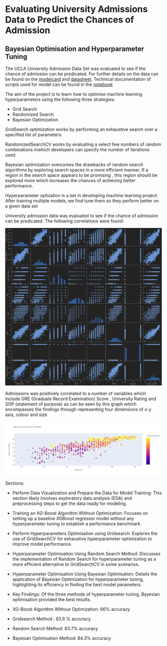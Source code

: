 # Evaluating University Admissions Data to Predict the Chances of Admission
## Bayesian Optimisation and Hyperparameter Tuning 

The UCLA University Admission Data Set was evaluated to see if the chance of admission can be predicated. For further details on the data can be found on the [modelcard](https://github.com/saqibsafdar11/Evaluating-university-admissions-data-to-predict-the-chances-of-admission/blob/main/modelcard.md) and [datasheet](https://github.com/saqibsafdar11/Evaluating-university-admissions-data-to-predict-the-chances-of-admission/blob/main/Datasheet.md). Technical documentation of scripts used for model can be found in the [notebook](https://github.com/saqibsafdar11/Evaluating-university-admissions-data-to-predict-the-chances-of-admission/blob/main/Project%20Bayesian%20Optimization%20and%20Hyperparameters%20Tuning.ipynb)

The aim of the project is to learn how to optimise machine learning hyperparameters using the following three strategies:
- Grid Search
- Randomized Search
- Bayesian Optimization

GridSearch optimization works by performing an exhaustive search over a specified list of parameters.

RandomizedSearchCV works by evaluating a select few numbers of random combinations inwhich developers can specify the number of iterations used.

Bayesian optimization overcomes the drawbacks of random search algorithms by exploring search spaces in a more efficient manner. If a region in the search space appears to be promising , this region should be explored more which increases the chances of achieving better performance.

Hyperparameter optization is a ket in developing machine learning project. After training multiple models, we find tune them so they perform better on a given data set

University admission data was evaluated to see if the chance of admission can be predicated. The following correlations were found:

![output](output.png)


Admissions was positively correlated to a number of variables which include GRE (Graduate Record Examination) Score  , University Rating and SOP (statement of purpose) as can be seen by this graph which encompasses the findings through representing four dimensions of x-y axis, colour and size

![output](newplot.png)



Sections:
- Perform Data Visualization and Prepare the Data for Model Training: This section likely involves exploratory data analysis (EDA) and preprocessing steps to get the data ready for modeling.

- Training an XG-Boost Algorithm Without Optimization: Focuses on setting up a baseline XGBoost regressor model without any hyperparameter tuning to establish a performance benchmark.

- Perform Hyperparameters Optimisation using Gridsearch: Explores the use of GridSearchCV for exhaustive hyperparameter optimization to improve model performance.

- Hyperparameter Optimisation Using Random Search Method: Discusses the implementation of Random Search for hyperparameter tuning as a more efficient alternative to GridSearchCV in some scenarios.

- Hyperparameter Optimisation Using Bayesian Optimisation: Details the application of Bayesian Optimization for hyperparameter tuning, highlighting its efficiency in finding the best model parameters.

- Key Findings:
Of the three methods of hyperparameter tuning, Bayesian optimisation provided the best results.

- XG-Boost Algorithm Without Optimization: 66% accuracy
- Gridsearch Method : 83.8 % accuracy
- Random Search Method: 83.7% accuracy
- Bayesian Optimisation Method: 84.3% accuracy
